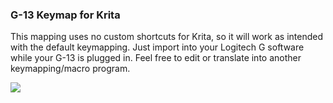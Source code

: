 ### G-13 Keymap for Krita

This mapping uses no custom shortcuts for Krita, so it will work as intended with the default keymapping. Just import into your Logitech G software while your G-13 is plugged in. Feel free to edit or translate into another keymapping/macro program.

![](https://www.dropbox.com/s/5rfs6wh9ggkw9t2/g13.PNG?raw=1)
